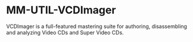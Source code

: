 # MM-UTIL-VCDImager
VCDImager is a full-featured mastering suite for authoring, disassembling and analyzing Video CDs and Super Video CDs. 
